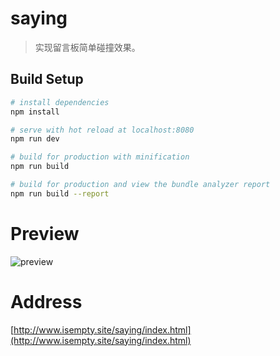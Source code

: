 # saying

> 实现留言板简单碰撞效果。

## Build Setup

``` bash
# install dependencies
npm install

# serve with hot reload at localhost:8080
npm run dev

# build for production with minification
npm run build

# build for production and view the bundle analyzer report
npm run build --report
```
# Preview
![preview](./static/images/preview.gif)

# Address
[http://www.isempty.site/saying/index.html](http://www.isempty.site/saying/index.html)

